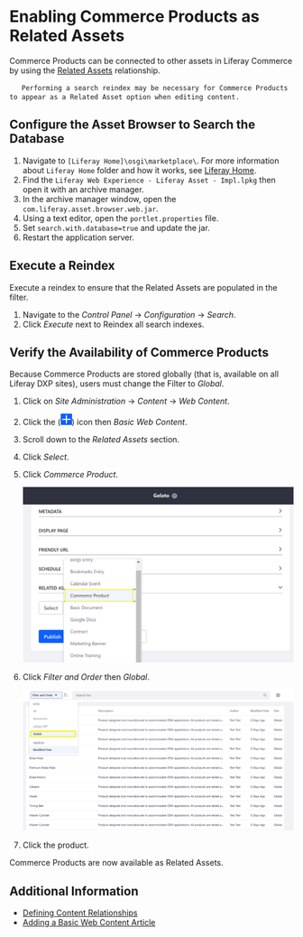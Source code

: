 # Enabling Commerce Products as Related Assets

Commerce Products can be connected to other assets in Liferay Commerce by using the [Related Assets](https://help.liferay.com/hc/articles/360028820532-Defining-Content-Relationships) relationship.

```note::
   Performing a search reindex may be necessary for Commerce Products to appear as a Related Asset option when editing content.
```

## Configure the Asset Browser to Search the Database

1. Navigate to `[Liferay Home]\osgi\marketplace\`. For more information about `Liferay Home` folder and how it works, see [Liferay Home](https://learn.liferay.com/dxp/7.x/en/installation-and-upgrades/reference/liferay-home.html).
1. Find the `Liferay Web Experience - Liferay Asset - Impl.lpkg` then open it with an archive manager.
1. In the archive manager window, open the `com.liferay.asset.browser.web.jar`.
1. Using a text editor, open the `portlet.properties` file.
1. Set `search.with.database=true` and update the jar.
1. Restart the application server.

## Execute a Reindex

Execute a reindex to ensure that the Related Assets are populated in the filter.

1. Navigate to the _Control Panel_ &rarr; _Configuration_ &rarr; _Search_.
1. Click _Execute_ next to Reindex all search indexes.

## Verify the Availability of Commerce Products

Because Commerce Products are stored globally (that is, available on all Liferay DXP sites), users must change the Filter to _Global_.

1. Click on _Site Administration_ &rarr; _Content_ &rarr; _Web Content_.
1. Click the (![Add icon](../../images/icon-add.png)) icon then _Basic Web Content_.
1. Scroll down to the _Related Assets_ section.
1. Click _Select_.
1. Click _Commerce Product_.

     ![Select Commerce Product in the Related Assets section.](./enabling-commerce-products-as-related-assets/images/01.png)

1. Click _Filter and Order_ then _Global_.

     ![Select the Global filter to view Commerce products.](./enabling-commerce-products-as-related-assets/images/02.png)

1. Click the product.

Commerce Products are now available as Related Assets.

## Additional Information

* [Defining Content Relationships](https://help.liferay.com/hc/articles/360028820532-Defining-Content-Relationships)
* [Adding a Basic Web Content Article](https://learn.liferay.com/dxp/7.x/en/content-authoring-and-management/web-content/user-guide/web-content-articles/adding-a-basic-web-content-article.html)
